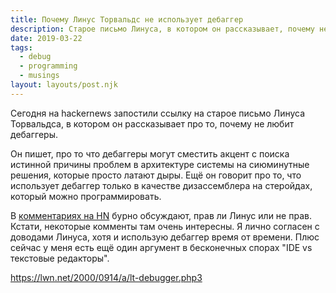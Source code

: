 ```yaml
---
title: Почему Линус Торвальдс не использует дебаггер
description: Старое письмо Линуса, в котором он рассказывает, почему не любит дебаггеры
date: 2019-03-22
tags:
  - debug
  - programming
  - musings
layout: layouts/post.njk
---
```

Сегодня на hackernews запостили ссылку на старое письмо Линуса Торвальдса, в котором он рассказывает про то, почему не любит дебаггеры.

Он пишет, про то что дебаггеры могут сместить акцент с поиска истинной причины проблем в архитектуре системы на сиюминутные решения, которые просто латают дыры. Ещё он говорит про то, что использует дебаггер только в качестве дизассемблера на стеройдах, который можно программировать.

В [комментариях на HN](https://news.ycombinator.com/item?id=19460381) бурно обсуждают, прав ли Линус или не прав. Кстати, некоторые комменты там очень интересны. Я лично согласен с доводами Линуса, хотя и использую дебаггер время от времени. Плюс сейчас у меня есть ещё один аргумент в бесконечных спорах "IDE vs текстовые редакторы".

https://lwn.net/2000/0914/a/lt-debugger.php3 
